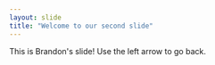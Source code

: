 ```yaml
---
layout: slide
title: "Welcome to our second slide"
---
```

This is Brandon's slide!
Use the left arrow to go back.
